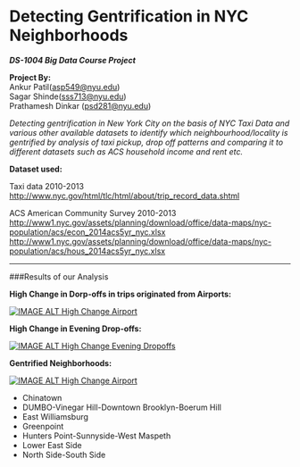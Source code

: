 # Detecting Gentrification in NYC Neighborhoods
**_DS-1004 Big Data Course Project_**

**Project By:**  
Ankur Patil(asp549@nyu.edu)  
Sagar Shinde(sss713@nyu.edu)  
Prathamesh Dinkar (psd281@nyu.edu)  

*Detecting gentrification in New York City on the basis of  NYC Taxi Data and various other available datasets to identify which neighbourhood/locality is gentrified by analysis of taxi pickup, drop off patterns and comparing it to different datasets such as ACS household income and rent etc.*

**Dataset used:**

Taxi data 2010-2013
http://www.nyc.gov/html/tlc/html/about/trip_record_data.shtml

ACS American Community Survey 2010-2013
http://www1.nyc.gov/assets/planning/download/office/data-maps/nyc-population/acs/econ_2014acs5yr_nyc.xlsx
http://www1.nyc.gov/assets/planning/download/office/data-maps/nyc-population/acs/hous_2014acs5yr_nyc.xlsx

***
###Results of our Analysis  

**High Change in Dorp-offs in trips originated from Airports:**

[![IMAGE ALT High Change Airport](http://res.cloudinary.com/pdinkar/image/upload/v1463179512/High_Change_in_Drop-offs_from_Airports_jhaxak.png)](https://sss713.cartodb.com/viz/6e0efb3a-18a7-11e6-bd06-0ea31932ec1d/public_map)


**High Change in Evening Drop-offs:**

[![IMAGE ALT High Change Evening Dropoffs](http://res.cloudinary.com/pdinkar/image/upload/v1463179513/Change_in_Evening_Drop-offs_schncl.png)](https://sss713.cartodb.com/viz/7dae9e12-189b-11e6-94fc-0ea31932ec1d/public_map)


**Gentrified Neighborhoods:**

[![IMAGE ALT High Change Airport](http://res.cloudinary.com/pdinkar/image/upload/v1463179511/Conclusion_ne0s2o.png)](https://sss713.cartodb.com/viz/32b28b56-1951-11e6-bc00-0e31c9be1b51/public_map)

* Chinatown  
* DUMBO-Vinegar Hill-Downtown Brooklyn-Boerum Hill  
* East Williamsburg  
* Greenpoint  
* Hunters Point-Sunnyside-West Maspeth  
* Lower East Side  
* North Side-South Side  

